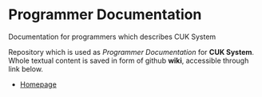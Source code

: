 # Programmer Documentation
Documentation for programmers which describes CUK System

Repository which is used as *Programmer Documentation* for **CUK System**. Whole textual content is saved in form of github **wiki**, accessible through link below.

* [Homepage](https://github.com/CatUnicornKiller/programmer-doc/wiki)
